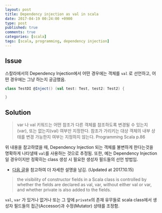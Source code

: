 ```yaml
---
layout: post
title: Dependency injection as val in scala
date: 2017-04-19 00:24:00 +0900
type: post
published: true
comments: true
categories: [scala]
tags: [scala, programming, dependency injection]
---
```


## Issue
스칼라에서의 Dependency Injection에서 어떤 경우에는 객체를 `val` 로 선언하고, 어떤 경우에는 그냥 하는지 궁금했음.
 
```scala
class TestDI @Inject() (val test: Test, test2: Test2) {

}
```

## Solution

> var 나 val 키워드는 어떤 참조가 다른 객체를 참조하도록 변경될 수 있는지(var), 또는 없는지(val) 여부만 지정한다. 
> 참조가 가리키는 대상 객체의 내부 상태를 변경 가능한지 여부는 지정하지 않는다.
Programming Scala p.86

위 내용을 참고하였을 때, Dependency Injection 되는 객체를 불변하게 한다는것을 명확하게 나타낼때 `val`를 사용하는 것으로 추정됨.
또한, 예는 Dependency Injection일 경우이지만 정확히는 class 생성 시 필요한 생성자 필드들의 선언 방법임. 

- [다음 글](https://alvinalexander.com/scala/how-to-control-visibility-constructor-fields-scala-val-var-private)을 참고하여 더 자세한 설명을 남김. 
(Updated at 2017.10.15) 
 
> the visibility of constructor fields in a Scala class is controlled by whether the fields are declared as val, var, without either val or var, and whether private is also added to the fields.

`val`, `var` 가 있거나 없거나 또는 그 앞에 `private`의 존재 유무들로 scala class에서 생성자 필드들의 접근(Accessor)과 수정(Mutator) 상태를 조정함.


